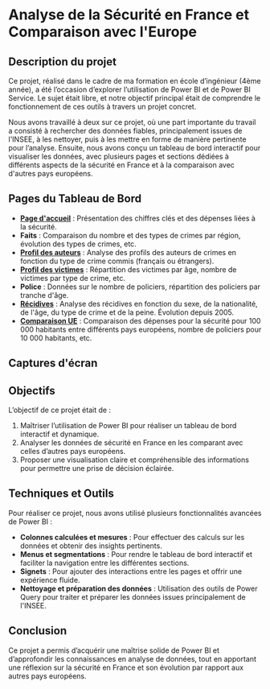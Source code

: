 # Analyse de la Sécurité en France et Comparaison avec l'Europe

## Description du projet

Ce projet, réalisé dans le cadre de ma formation en école d’ingénieur (4ème année), a été l’occasion d’explorer l’utilisation de Power BI et de Power BI Service. Le sujet était libre, et notre objectif principal était de comprendre le fonctionnement de ces outils à travers un projet concret.

Nous avons travaillé à deux sur ce projet, où une part importante du travail a consisté à rechercher des données fiables, principalement issues de l'INSEE, à les nettoyer, puis à les mettre en forme de manière pertinente pour l’analyse. Ensuite, nous avons conçu un tableau de bord interactif pour visualiser les données, avec plusieurs pages et sections dédiées à différents aspects de la sécurité en France et à la comparaison avec d'autres pays européens.

## Pages du Tableau de Bord

- **[Page d'accueil](assets/Page_home.jpeg)** : Présentation des chiffres clés et des dépenses liées à la sécurité.
- **Faits** : Comparaison du nombre et des types de crimes par région, évolution des types de crimes, etc.
- **[Profil des auteurs](assets/Profil_auteur.jpeg)** : Analyse des profils des auteurs de crimes en fonction du type de crime commis (français ou étrangers).
- **[Profil des victimes](assets/Profil_victime.jpeg)** : Répartition des victimes par âge, nombre de victimes par type de crime, etc.
- **Police** : Données sur le nombre de policiers, répartition des policiers par tranche d'âge.
- **[Récidives](assets/Recidives.jpeg)** : Analyse des récidives en fonction du sexe, de la nationalité, de l'âge, du type de crime et de la peine. Évolution depuis 2005.
- **[Comparaison UE](assets/Comparaison_UE.jpeg)** : Comparaison des dépenses pour la sécurité pour 100 000 habitants entre différents pays européens, nombre de policiers pour 10 000 habitants, etc.

## Captures d'écran



## Objectifs

L’objectif de ce projet était de :
1. Maîtriser l’utilisation de Power BI pour réaliser un tableau de bord interactif et dynamique.
2. Analyser les données de sécurité en France en les comparant avec celles d’autres pays européens.
3. Proposer une visualisation claire et compréhensible des informations pour permettre une prise de décision éclairée.

## Techniques et Outils

Pour réaliser ce projet, nous avons utilisé plusieurs fonctionnalités avancées de Power BI :
- **Colonnes calculées et mesures** : Pour effectuer des calculs sur les données et obtenir des insights pertinents.
- **Menus et segmentations** : Pour rendre le tableau de bord interactif et faciliter la navigation entre les différentes sections.
- **Signets** : Pour ajouter des interactions entre les pages et offrir une expérience fluide.
- **Nettoyage et préparation des données** : Utilisation des outils de Power Query pour traiter et préparer les données issues principalement de l'INSEE.

## Conclusion

Ce projet a permis d’acquérir une maîtrise solide de Power BI et d’approfondir les connaissances en analyse de données, tout en apportant une réflexion sur la sécurité en France et son évolution par rapport aux autres pays européens.

